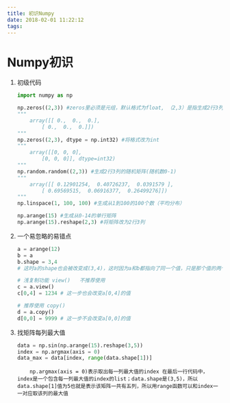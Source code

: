 ```yaml
---
title: 初识Numpy
date: 2018-02-01 11:22:12
tags:
---
```

# Numpy初识

1. 初级代码

    ```python
    import numpy as np
    
    np.zeros((2,3)) #zeros里必须是元组，默认格式为float, （2,3）是指生成2行3列的矩阵
    """
        array([[ 0.,  0.,  0.],
            [ 0.,  0.,  0.]])
    """
    np.zeros((2,3), dtype = np.int32) #将格式改为int
    """
        array([[0, 0, 0],
            [0, 0, 0]], dtype=int32)
    """
    np.random.random((2,3)) #生成2行3列的随机矩阵(随机数0-1)
    """
        array([[ 0.12901254,  0.40726237,  0.0391579 ],
            [ 0.69569515,  0.06916377,  0.26499276]])
    """
    np.linspace(1, 100, 100) #生成从1到100的100个数（平均分布）
    
    np.arange(15) #生成从0-14的单行矩阵
    np.arange(15).reshape(2,3) #将矩阵改为2行3列 
    
    ```
2. 一个易忽略的易错点
    
    ```python
    a = arange(12)
    b = a
    b.shape = 3,4
    # 这时a的shape也会被改变成(3,4)，这时因为a和b都指向了同一个值，只是那个值的两个不同的名字而已
    
    # 浅复制功能 view()   不推荐使用
    c = a.view()
    c[0,4] = 1234 # 这一步也会改变a[0,4]的值
    
    # 推荐使用 copy()
    d = a.copy()
    d[0,0] = 9999 # 这一步不会改变a[0,0]的值
    ```
3. 找矩阵每列最大值
    
    ```python
    data = np.sin(np.arange(15).reshape(3,5))
    index = np.argmax(axis = 0)
    data_max = data[index, range(data.shape[1])]
    ```
    
    `    np.argmax(axis = 0)表示取出每一列最大值的index
    在最后一行代码中，index是一个包含每一列最大值的index的list；data.shape是(3,5)，所以data.shape[1]值为5也就是表示该矩阵一共有五列，所以用range函数可以和index一一对应取该列的最大值`


